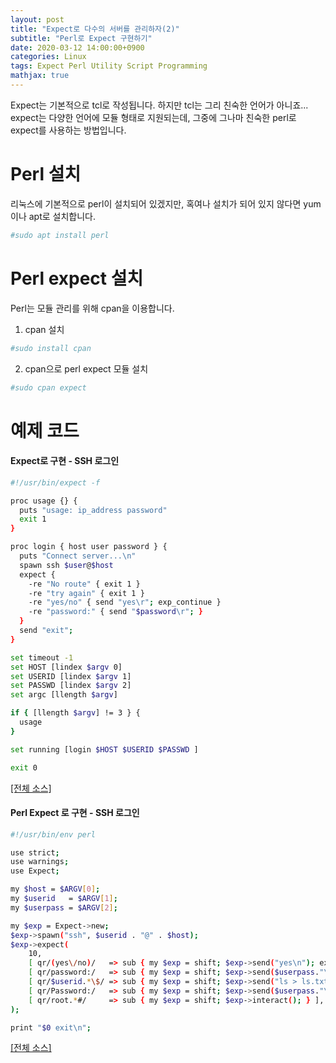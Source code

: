 ```yaml
---
layout: post
title: "Expect로 다수의 서버를 관리하자(2)"
subtitle: "Perl로 Expect 구현하기"
date: 2020-03-12 14:00:00+0900
categories: Linux
tags: Expect Perl Utility Script Programming
mathjax: true
---
```


Expect는 기본적으로 tcl로 작성됩니다. 하지만 tcl는 그리 친숙한 언어가 아니죠...
expect는 다양한 언어에 모듈 형태로 지원되는데, 그중에 그나마 친숙한 perl로 expect를 사용하는 방법입니다.

# Perl 설치
리눅스에 기본적으로 perl이 설치되어 있겠지만, 혹여나 설치가 되어 있지 않다면 yum이나 apt로 설치합니다.
```bash
#sudo apt install perl
```

# Perl expect 설치
Perl는 모듈 관리를 위해 cpan을 이용합니다.  

1. cpan 설치
```bash
#sudo install cpan
```
2. cpan으로 perl expect 모듈 설치
```bash
#sudo cpan expect
```

# 예제 코드

#### Expect로 구현 - SSH 로그인
```bash
#!/usr/bin/expect -f

proc usage {} {
  puts "usage: ip_address password"
  exit 1
}

proc login { host user password } {
  puts "Connect server...\n"
  spawn ssh $user@$host
  expect {
    -re "No route" { exit 1 }
    -re "try again" { exit 1 }
    -re "yes/no" { send "yes\r"; exp_continue }
    -re "password:" { send "$password\r"; }
  }
  send "exit";
}

set timeout -1
set HOST [lindex $argv 0]
set USERID [lindex $argv 1]
set PASSWD [lindex $argv 2]
set argc [llength $argv]

if { [llength $argv] != 3 } {
  usage
}

set running [login $HOST $USERID $PASSWD ]

exit 0
```
[[전체 소스]](https://github.com/gwimong/exampleCode/blob/master/expect/sshConnect.exp)

#### Perl Expect 로 구현 - SSH 로그인
```bash
#!/usr/bin/env perl

use strict;
use warnings;
use Expect;

my $host = $ARGV[0];
my $userid   = $ARGV[1];
my $userpass = $ARGV[2];

my $exp = Expect->new;
$exp->spawn("ssh", $userid . "@" . $host);
$exp->expect(
    10,
    [ qr/(yes\/no)/   => sub { my $exp = shift; $exp->send("yes\n"); exp_continue; } ],
    [ qr/password:/   => sub { my $exp = shift; $exp->send($userpass."\n"); exp_continue; } ],
    [ qr/$userid.*\$/ => sub { my $exp = shift; $exp->send("ls > ls.txt\n");} ],
    [ qr/Password:/   => sub { my $exp = shift; $exp->send($userpass."\n"); exp_continue; } ],
    [ qr/root.*#/     => sub { my $exp = shift; $exp->interact(); } ],
);

print "$0 exit\n";
```
[[전체 소스]](https://github.com/gwimong/exampleCode/blob/master/expect/sshConnect.pl)

